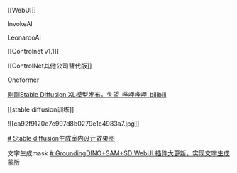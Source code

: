 

[[WebUI]]

InvokeAI

LeonardoAI

[[Controlnet v1.1]]

[[ControlNet其他公司替代版]]

Oneformer

[刚刚Stable Diffusion XL模型发布，失望_哔哩哔哩_bilibili](https://www.bilibili.com/video/BV1vN411w75R/?buvid=Z04E510301E2317E4258B86E9DE3EE9C4D01&is_story_h5=false&mid=VWzcmGUtEsG3cu5l2eCFlg%3D%3D&p=1&plat_id=116&share_from=ugc&share_medium=iphone&share_plat=ios&share_session_id=5391DE11-6BD8-4E3B-959C-00C150AEF407&share_source=WEIXIN&share_tag=s_i&timestamp=1681563982&unique_k=3SxAcGz&up_id=38292264)

[[stable diffusion训练]]

![[ca92f9120e7e997d8b0279e1c4983a7.jpg]]

[# Stable diffusion生成室内设计效果图](https://www.bilibili.com/video/BV1Mc411s7yT/?-Arouter=story&buvid=Z04E510301E2317E4258B86E9DE3EE9C4D01&is_story_h5=false&mid=VWzcmGUtEsG3cu5l2eCFlg%3D%3D&p=1&plat_id=163&share_from=ugc&share_medium=iphone&share_plat=ios&share_session_id=8E67DCC3-B0B9-41F6-90D7-68583924CF83&share_source=WEIXIN&share_tag=s_i&timestamp=1681478092&unique_k=c14VFi5&up_id=399991397)

文字生成mask
[# GroundingDINO+SAM+SD WebUI 插件大更新，实现文字生成蒙版](https://www.bilibili.com/video/BV1Fs4y1N7pc/?-Arouter=story&buvid=Z04E510301E2317E4258B86E9DE3EE9C4D01&is_story_h5=false&mid=VWzcmGUtEsG3cu5l2eCFlg%3D%3D&p=1&plat_id=163&share_from=ugc&share_medium=iphone&share_plat=ios&share_session_id=D8E8DF29-6DF9-4D25-9357-D8BAFF92F48E&share_source=WEIXIN&share_tag=s_i&timestamp=1681688078&unique_k=GH06m0o&up_id=1549185169)